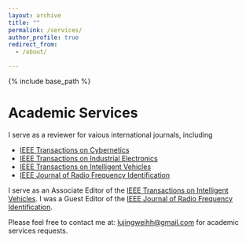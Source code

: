```yaml
---
layout: archive
title: ""
permalink: /services/
author_profile: true
redirect_from:
  - /about/

---
```


{% include base_path %}

Academic Services
======
I serve as a reviewer for vaious international journals, including
- [IEEE Transactions on Cybernetics](https://ieeexplore.ieee.org/xpl/RecentIssue.jsp?punumber=6221036)  
- [IEEE Transactions on Industrial Electronics](https://ieeexplore.ieee.org/xpl/RecentIssue.jsp?punumber=41)  
- [IEEE Transactions on Intelligent Vehicles](https://ieeexplore.ieee.org/xpl/RecentIssue.jsp?punumber=7274857)  
- [IEEE Journal of Radio Frequency Identification](https://ieeexplore.ieee.org/xpl/RecentIssue.jsp?punumber=7433271)

I serve as an Associate Editor of the [IEEE Transactions on Intelligent Vehicles](https://ieeexplore.ieee.org/xpl/RecentIssue.jsp?punumber=7274857).
I was a Guest Editor of the [IEEE Journal of Radio Frequency Identification](https://ieeexplore.ieee.org/xpl/RecentIssue.jsp?punumber=7433271).

Please feel free to contact me at: lujingweihh@gmail.com for academic services requests.
